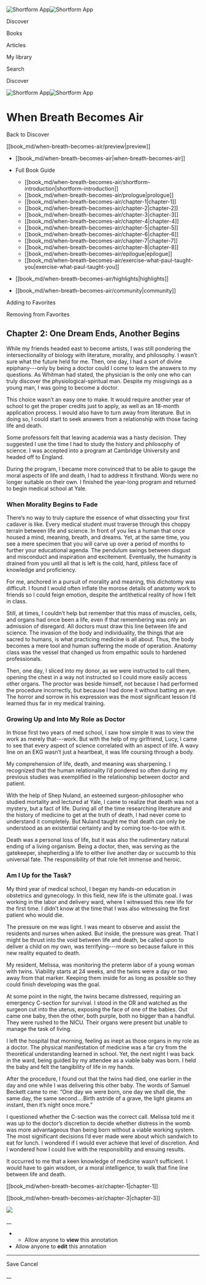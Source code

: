![Shortform App](/img/logo.36a2399e.svg)![Shortform App](/img/logo-dark.70c1b072.svg)

Discover

Books

Articles

My library

Search

Discover

![Shortform App](/img/logo.36a2399e.svg)![Shortform App](/img/logo-dark.70c1b072.svg)

# When Breath Becomes Air

Back to Discover

[[book_md/when-breath-becomes-air/preview|preview]]

  * [[book_md/when-breath-becomes-air|when-breath-becomes-air]]
  * Full Book Guide

    * [[book_md/when-breath-becomes-air/shortform-introduction|shortform-introduction]]
    * [[book_md/when-breath-becomes-air/prologue|prologue]]
    * [[book_md/when-breath-becomes-air/chapter-1|chapter-1]]
    * [[book_md/when-breath-becomes-air/chapter-2|chapter-2]]
    * [[book_md/when-breath-becomes-air/chapter-3|chapter-3]]
    * [[book_md/when-breath-becomes-air/chapter-4|chapter-4]]
    * [[book_md/when-breath-becomes-air/chapter-5|chapter-5]]
    * [[book_md/when-breath-becomes-air/chapter-6|chapter-6]]
    * [[book_md/when-breath-becomes-air/chapter-7|chapter-7]]
    * [[book_md/when-breath-becomes-air/chapter-8|chapter-8]]
    * [[book_md/when-breath-becomes-air/epilogue|epilogue]]
    * [[book_md/when-breath-becomes-air/exercise-what-paul-taught-you|exercise-what-paul-taught-you]]
  * [[book_md/when-breath-becomes-air/highlights|highlights]]
  * [[book_md/when-breath-becomes-air/community|community]]



Adding to Favorites 

Removing from Favorites 

## Chapter 2: One Dream Ends, Another Begins

While my friends headed east to become artists, I was still pondering the intersectionality of biology with literature, morality, and philosophy. I wasn’t sure what the future held for me. Then, one day, I had a sort of divine epiphany---only by being a doctor could I come to learn the answers to my questions. As Whitman had stated, the physician is the only one who can truly discover the physiological-spiritual man. Despite my misgivings as a young man, I was going to become a doctor.

This choice wasn’t an easy one to make. It would require another year of school to get the proper credits just to apply, as well as an 18-month application process. I would also have to turn away from literature. But in doing so, I could start to seek answers from a relationship with those facing life and death.

Some professors felt that leaving academia was a hasty decision. They suggested I use the time I had to study the history and philosophy of science. I was accepted into a program at Cambridge University and headed off to England.

During the program, I became more convinced that to be able to gauge the moral aspects of life and death, I had to address it firsthand. Words were no longer suitable on their own. I finished the year-long program and returned to begin medical school at Yale.

### When Morality Begins to Fade

There’s no way to truly capture the essence of what dissecting your first cadaver is like. Every medical student must traverse through this choppy terrain between life and science. In front of you lies a human that once housed a mind, meaning, breath, and dreams. Yet, at the same time, you see a mere specimen that you will carve up over a period of months to further your educational agenda. The pendulum swings between disgust and misconduct and inspiration and excitement. Eventually, the humanity is drained from you until all that is left is the cold, hard, pitiless face of knowledge and proficiency.

For me, anchored in a pursuit of morality and meaning, this dichotomy was difficult. I found I would often inflate the morose details of anatomy work to friends so I could feign emotion, despite the antithetical reality of how I felt in class.

Still, at times, I couldn’t help but remember that this mass of muscles, cells, and organs had once been a life, even if that remembering was only an admission of disregard. All doctors must draw this line between life and science. The invasion of the body and individuality, the things that are sacred to humans, is what practicing medicine is all about. Thus, the body becomes a mere tool and human suffering the mode of operation. Anatomy class was the vessel that changed us from empathic souls to hardened professionals.

Then, one day, I sliced into my donor, as we were instructed to call them, opening the chest in a way not instructed so I could more easily access other organs. The proctor was beside himself, not because I had performed the procedure incorrectly, but because I had done it without batting an eye. The horror and sorrow in his expression was the most significant lesson I’d learned thus far in my medical training.

### Growing Up and Into My Role as Doctor

In those first two years of med school, I saw how simple it was to view the work as merely that---work. But with the help of my girlfriend, Lucy, I came to see that every aspect of science correlated with an aspect of life. A wavy line on an EKG wasn’t just a heartbeat, it was life coursing through a body.

My comprehension of life, death, and meaning was sharpening. I recognized that the human relationality I’d pondered so often during my previous studies was exemplified in the relationship between doctor and patient.

With the help of Shep Nuland, an esteemed surgeon-philosopher who studied mortality and lectured at Yale, I came to realize that death was not a mystery, but a fact of life. During all of the time researching literature and the history of medicine to get at the truth of death, I had never come to understand it completely. But Nuland taught me that death can only be understood as an existential certainty and by coming toe-to-toe with it.

Death was a personal loss of life, but it was also the rudimentary natural ending of a living organism. Being a doctor, then, was serving as the gatekeeper, shepherding a life to either live another day or succumb to this universal fate. The responsibility of that role felt immense and heroic.

### Am I Up for the Task?

My third year of medical school, I began my hands-on education in obstetrics and gynecology. In this field, new life is the ultimate goal. I was working in the labor and delivery ward, where I witnessed this new life for the first time. I didn’t know at the time that I was also witnessing the first patient who would die.

The pressure on me was light. I was meant to observe and assist the residents and nurses when asked. But inside, the pressure was great. That I might be thrust into the void between life and death, be called upon to deliver a child on my own, was terrifying---more so because failure in this new reality equated to death.

My resident, Melissa, was monitoring the preterm labor of a young woman with twins. Viability starts at 24 weeks, and the twins were a day or two away from that marker. Keeping them inside for as long as possible so they could finish developing was the goal.

At some point in the night, the twins became distressed, requiring an emergency C-section for survival. I stood in the OR and watched as the surgeon cut into the uterus, exposing the face of one of the babies. Out came one baby, then the other, both purple, both no bigger than a handful. They were rushed to the NICU. Their organs were present but unable to manage the task of living.

I left the hospital that morning, feeling as inept as those organs in my role as a doctor. The physical manifestation of medicine was a far cry from the theoretical understanding learned in school. Yet, the next night I was back in the ward, being guided by my attendee as a viable baby was born. I held the baby and felt the tangibility of life in my hands.

After the procedure, I found out that the twins had died, one earlier in the day and one while I was delivering this other baby. The words of Samuel Beckett came to me: “One day we were born, one day we shall die, the same day, the same second….Birth astride of a grave, the light gleams an instant, then it’s night once more.”

I questioned whether the C-section was the correct call. Melissa told me it was up to the doctor’s discretion to decide whether distress in the womb was more advantageous than being born without a viable working system. The most significant decisions I’d ever made were about which sandwich to eat for lunch. I wondered if I would ever achieve that level of discretion. And I wondered how I could live with the responsibility and ensuing results.

It occurred to me that a keen knowledge of medicine wasn’t sufficient. I would have to gain wisdom, or a moral intelligence, to walk that fine line between life and death.

[[book_md/when-breath-becomes-air/chapter-1|chapter-1]]

[[book_md/when-breath-becomes-air/chapter-3|chapter-3]]

![](https://bat.bing.com/action/0?ti=56018282&Ver=2&mid=b9b49a91-f1fe-4559-9c3e-f2170e6ca600&sid=72e6e650642c11eeb2dd2161d176fe8d&vid=72e70890642c11eeb72d79fe7b6df2c6&vids=0&msclkid=N&pi=0&lg=en-US&sw=800&sh=600&sc=24&nwd=1&tl=Shortform%20%7C%20Book&p=https%3A%2F%2Fwww.shortform.com%2Fapp%2Fbook%2Fwhen-breath-becomes-air%2Fchapter-2&r=&lt=990&evt=pageLoad&sv=1&rn=663903)

__

  *   * Allow anyone to **view** this annotation
  * Allow anyone to **edit** this annotation



* * *

Save Cancel

__



